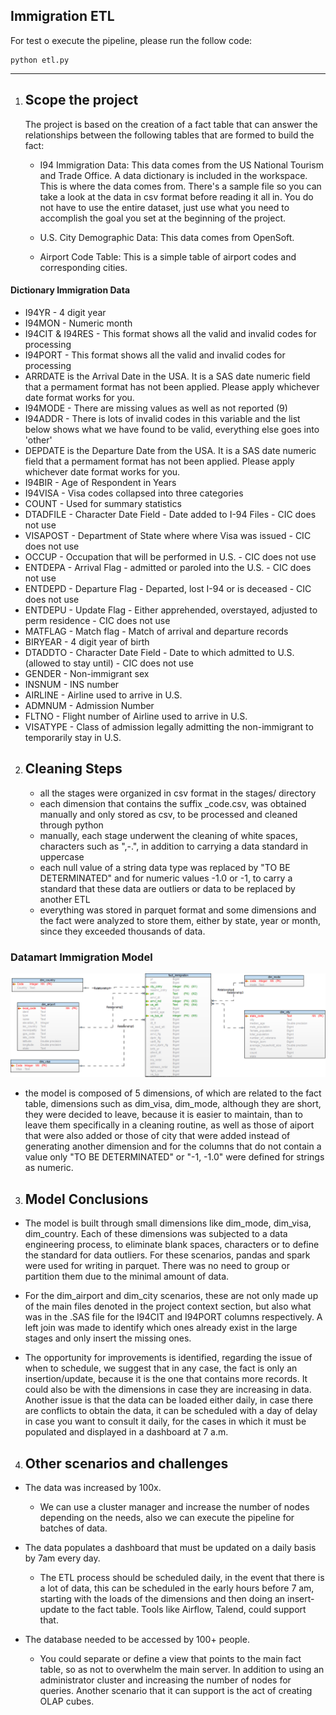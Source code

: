 ## Immigration ETL

For test o execute the pipeline, please run the follow code:

```
python etl.py
```

<hr>

1. Scope the project
    -

    The project is based on the creation of a fact table that can answer the relationships between the following tables that are formed to build the fact:

    - I94 Immigration Data: This data comes from the US National Tourism and Trade Office. A data dictionary is included in the workspace. This is where the data comes from. There's a sample file so you can take a look at the data in csv format before reading it all in. You do not have to use the entire dataset, just use what you need to accomplish the goal you set at the beginning of the project.

    - U.S. City Demographic Data: This data comes from OpenSoft.

    - Airport Code Table: This is a simple table of airport codes and corresponding cities.

#### Dictionary Immigration Data
- I94YR - 4 digit year
- I94MON - Numeric month
- I94CIT & I94RES - This format shows all the valid and invalid codes for processing
- I94PORT - This format shows all the valid and invalid codes for processing
- ARRDATE is the Arrival Date in the USA. It is a SAS date numeric field that a 
   permament format has not been applied.  Please apply whichever date format 
   works for you.
- I94MODE - There are missing values as well as not reported (9)
- I94ADDR - There is lots of invalid codes in this variable and the list below 
   shows what we have found to be valid, everything else goes into 'other'
- DEPDATE is the Departure Date from the USA. It is a SAS date numeric field that 
   a permament format has not been applied.  Please apply whichever date format 
   works for you.
- I94BIR - Age of Respondent in Years
- I94VISA - Visa codes collapsed into three categories
- COUNT - Used for summary statistics
- DTADFILE - Character Date Field - Date added to I-94 Files - CIC does not use
- VISAPOST - Department of State where where Visa was issued - CIC does not use
- OCCUP - Occupation that will be performed in U.S. - CIC does not use
- ENTDEPA - Arrival Flag - admitted or paroled into the U.S. - CIC does not use
- ENTDEPD - Departure Flag - Departed, lost I-94 or is deceased - CIC does not use
- ENTDEPU - Update Flag - Either apprehended, overstayed, adjusted to perm residence - CIC does not use
- MATFLAG - Match flag - Match of arrival and departure records
- BIRYEAR - 4 digit year of birth
- DTADDTO - Character Date Field - Date to which admitted to U.S. (allowed to stay until) - CIC does not use
- GENDER - Non-immigrant sex
- INSNUM - INS number
- AIRLINE - Airline used to arrive in U.S.
- ADMNUM - Admission Number
- FLTNO - Flight number of Airline used to arrive in U.S.
- VISATYPE - Class of admission legally admitting the non-immigrant to temporarily stay in U.S.

2. Cleaning Steps
    -
    - all the stages were organized in csv format in the stages/ directory
    - each dimension that contains the suffix _code.csv, was obtained manually and only stored as csv, to be processed and cleaned through python
    - manually, each stage underwent the cleaning of white spaces, characters such as ",-.", in addition to carrying a data standard in uppercase
    - each null value of a string data type was replaced by "TO BE DETERMINATED" and for numeric values -1.0 or -1, to carry a standard that these data are outliers or data to be replaced by another ETL
    - everything was stored in parquet format and some dimensions and the fact were analyzed to store them, either by state, year or month, since they exceeded thousands of data.

### Datamart Immigration Model
![image info](ModelFactImmigration.png)
- the model is composed of 5 dimensions, of which are related to the fact table, dimensions such as dim_visa, dim_mode, although they are short, they were decided to leave, because it is easier to maintain, than to leave them specifically in a cleaning routine, as well as those of aiport that were also added or those of city that were added instead of generating another dimension and for the columns that do not contain a value only "TO BE DETERMINATED" or "-1, -1.0" were defined for strings as numeric.
 

3. Model Conclusions
    - 
- The model is built through small dimensions like dim_mode, dim_visa, dim_country. Each of these dimensions was subjected to a data engineering process, to eliminate blank spaces, characters or to define the standard for data outliers. For these scenarios, pandas and spark were used for writing in parquet. There was no need to group or partition them due to the minimal amount of data.

- For the dim_airport and dim_city scenarios, these are not only made up of the main files denoted in the project context section, but also what was in the .SAS file for the I94CIT and I94PORT columns respectively. A left join was made to identify which ones already exist in the large stages and only insert the missing ones.

- The opportunity for improvements is identified, regarding the issue of when to schedule, we suggest that in any case, the fact is only an insertion/update, because it is the one that contains more records. It could also be with the dimensions in case they are increasing in data. Another issue is that the data can be loaded either daily, in case there are conflicts to obtain the data, it can be scheduled with a day of delay in case you want to consult it daily, for the cases in which it must be populated and displayed in a dashboard at 7 a.m.


4. Other scenarios and challenges
    -
- The data was increased by 100x.
    - We can use a cluster manager and increase the number of nodes depending on the needs, also we can execute the pipeline for batches of data.

- The data populates a dashboard that must be updated on a daily basis by 7am every day.
    - The ETL process should be scheduled daily, in the event that there is a lot of data, this can be scheduled in the early hours before 7 am, starting with the loads of the dimensions and then doing an insert-update to the fact table. Tools like Airflow, Talend, could support that.

- The database needed to be accessed by 100+ people.
    - You could separate or define a view that points to the main fact table, so as not to overwhelm the main server. In addition to using an administrator cluster and increasing the number of nodes for queries. Another scenario that it can support is the act of creating OLAP cubes.
